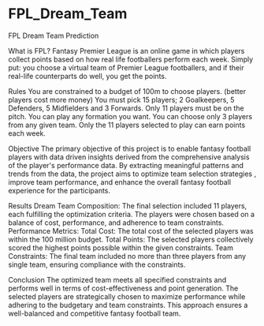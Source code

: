 # FPL_Dream_Team
FPL Dream Team Prediction

What is FPL?
Fantasy Premier League is an online game in which players collect points based on how real life footballers perform each week. Simply put: you choose a virtual team of Premier League footballers, and if their real-life counterparts do well, you get the points.

Rules
You are constrained to a budget of 100m to choose players. (better players cost more money)
You must pick 15 players; 2 Goalkeepers, 5 Defenders, 5 Midfielders and 3 Forwards.
Only 11 players must be on the pitch. You can play any formation you want.
You can choose only 3 players from any given team.
Only the 11 players selected to play can earn points each week.

Objective
The primary objective of this project is to enable fantasy football players with data driven insights derived from the comprehensive analysis of the player's performance data. By extracting meaningful patterns and trends from the data, the project aims to optimize team selection strategies , improve team performance, and enhance the overall fantasy football experience for the participants.

Results
Dream Team Composition: The final selection included 11 players, each fulfilling the optimization criteria. The players were chosen based on a balance of cost, performance, and adherence to team constraints.
Performance Metrics:
Total Cost: The total cost of the selected players was within the 100 million budget.
Total Points: The selected players collectively scored the highest points possible within the given constraints.
Team Constraints: The final team included no more than three players from any single team, ensuring compliance with the constraints.

Conclusion
The optimized team meets all specified constraints and performs well in terms of cost-effectiveness and point generation. The selected players are strategically chosen to maximize performance while adhering to the budgetary and team constraints. This approach ensures a well-balanced and competitive fantasy football team.
